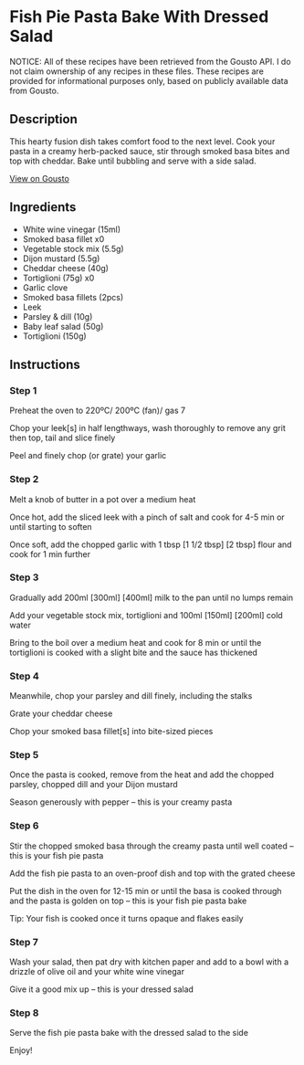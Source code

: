 # Fish Pie Pasta Bake With Dressed Salad

NOTICE: All of these recipes have been retrieved from the Gousto API. I do not claim ownership of any recipes in these files. These recipes are provided for informational purposes only, based on publicly available data from Gousto.

## Description

This hearty fusion dish takes comfort food to the next level. Cook your pasta in a creamy herb-packed sauce, stir through smoked basa bites and top with cheddar. Bake until bubbling and serve with a side salad.

[View on Gousto](https://www.gousto.co.uk/recipes/cookbook/herby-haddock-pasta-bake-with-crispy-topping)

## Ingredients

- White wine vinegar (15ml)
- Smoked basa fillet x0
- Vegetable stock mix (5.5g)
- Dijon mustard (5.5g)
- Cheddar cheese (40g)
- Tortiglioni (75g) x0
- Garlic clove
- Smoked basa fillets (2pcs)
- Leek
- Parsley & dill (10g)
- Baby leaf salad (50g)
- Tortiglioni (150g)

## Instructions


### Step 1

Preheat the oven to 220ºC/ 200ºC (fan)/ gas 7

Chop your leek[s]<span class="text-danger"> </span>in half lengthways, wash thoroughly to remove any grit then top, tail and slice finely

Peel and finely chop (or grate) your garlic


### Step 2

Melt a knob of butter in a pot over a medium heat

Once hot, add the sliced leek with a pinch of salt and cook for 4-5 min or until starting to soften

Once soft, add the chopped garlic with 1 tbsp <span class="text-purple">[1 1/2 tbsp] </span><span class="text-danger">[2 tbsp]</span> flour and cook for 1 min further


### Step 3

Gradually add 200ml<span class="text-purple"> [300ml]</span> <span class="text-danger">[400ml]</span> milk to the pan until no lumps remain

Add your vegetable stock mix, tortiglioni and 100ml <span class="text-purple">[150ml] </span><span class="text-danger">[200ml] </span>cold<span class="text-danger"> </span>water

Bring to the boil over a medium heat and cook for 8 min or until the tortiglioni is cooked with a slight bite and the sauce has thickened


### Step 4

Meanwhile, chop your parsley and dill finely, including the stalks

Grate your cheddar cheese

Chop your smoked basa fillet[s] into bite-sized pieces


### Step 5

Once the pasta is cooked, remove from the heat and add the chopped parsley, chopped dill and your Dijon mustard

Season generously with pepper – this is your creamy pasta


### Step 6

Stir the chopped smoked basa through the creamy pasta until well coated – this is your fish pie pasta

Add the fish pie pasta to an oven-proof dish and top with the grated cheese

Put the dish in the oven for 12-15 min or until the basa is cooked through and the pasta is golden on top – this is your fish pie pasta bake

Tip: Your fish is cooked once it turns opaque and flakes easily


### Step 7

Wash your salad, then pat dry with kitchen paper and add to a bowl with a drizzle of olive oil and your white wine vinegar

Give it a good mix up – this is your dressed salad

### Step 8

Serve the fish pie pasta bake with the dressed salad to the side

Enjoy!

